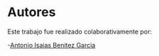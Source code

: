 # Autores

Este trabajo fue realizado colaborativamente por:

-[Antonio Isaias Benitez Garcia](https://github.com/AKONII04)
